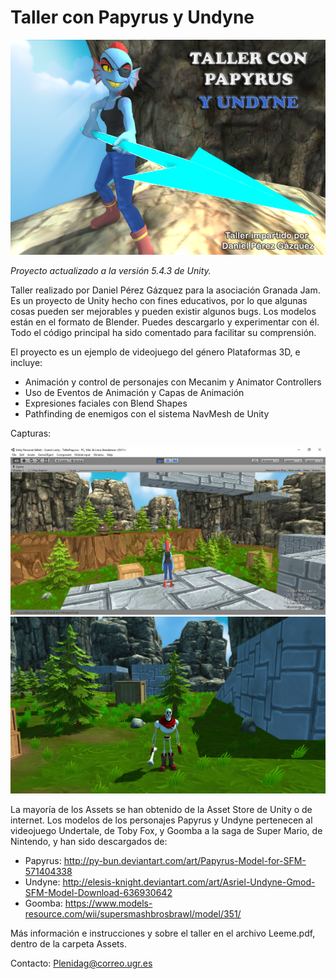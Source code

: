 # Taller con Papyrus y Undyne

![Presentación](https://github.com/NestorsImagination/Taller-con-Papyrus/raw/master/Capturas/UndyneCartel.png)

_Proyecto actualizado a la versión 5.4.3 de Unity._

Taller realizado por Daniel Pérez Gázquez para la asociación Granada Jam. Es un proyecto de Unity hecho con fines educativos, por lo que algunas cosas pueden ser mejorables y pueden existir algunos bugs. Los modelos están en el formato de Blender. Puedes descargarlo y experimentar con él. Todo el código principal ha sido comentado para facilitar su comprensión.

El proyecto es un ejemplo de videojuego del género Plataformas 3D, e incluye:

* Animación y control de personajes con Mecanim y Animator Controllers
* Uso de Eventos de Animación y Capas de Animación
* Expresiones faciales con Blend Shapes
* Pathfinding de enemigos con el sistema NavMesh de Unity

Capturas:

![Presentación](https://github.com/NestorsImagination/Taller-con-Papyrus/raw/master/Capturas/CapturaU.jpg)
![Presentación](https://github.com/NestorsImagination/Taller-con-Papyrus/raw/master/Capturas/CapturaP.png)

La mayoría de los Assets se han obtenido de la Asset Store de Unity o de internet. Los modelos de los personajes Papyrus y Undyne pertenecen al videojuego Undertale, de Toby Fox, y Goomba a la saga de Super Mario, de Nintendo, y han sido descargados de:

* Papyrus: http://py-bun.deviantart.com/art/Papyrus-Model-for-SFM-571404338
* Undyne: http://elesis-knight.deviantart.com/art/Asriel-Undyne-Gmod-SFM-Model-Download-636930642
* Goomba: https://www.models-resource.com/wii/supersmashbrosbrawl/model/351/

Más información e instrucciones y sobre el taller en el archivo Leeme.pdf, dentro de la carpeta Assets.

Contacto: Plenidag@correo.ugr.es